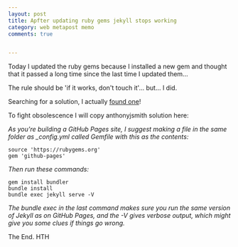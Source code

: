 ```yaml
---
layout: post
title: Apfter updating ruby gems jekyll stops working
category: web metapost memo
comments: true


---
```


Today I updated the ruby gems because I installed a new gem and thought that it passed a long time since the last time I updated them...

The rule should be 'if it works, don't touch it'... but... I did.

Searching for a solution, I actually [found one](https://talk.jekyllrb.com/t/updated-gems-now-jekyll-auto-regenerate-is-broken/1574/5)!

To fight obsolescence I will copy anthonyjsmith solution here:

*As you're building a GitHub Pages site, I suggest making a file in the same folder as _config.yml called Gemfile with this as the contents:*

```
source 'https://rubygems.org'
gem 'github-pages'
```

*Then run these commands:*

```
gem install bundler
bundle install
bundle exec jekyll serve -V
```

*The bundle exec in the last command makes sure you run the same version of Jekyll as on GitHub Pages, and the -V gives verbose output, which might give you some clues if things go wrong.*

The End. HTH
